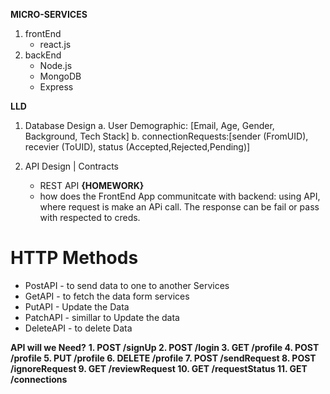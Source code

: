 **MICRO-SERVICES**

1. frontEnd
   - react.js
2. backEnd
   - Node.js
   - MongoDB
   - Express

  

**LLD**
1. Database Design
   a. User Demographic: [Email, Age, Gender, Background, Tech Stack]
   b. connectionRequests:[sender (FromUID), recevier (ToUID), status (Accepted,Rejected,Pending)]
   
3. API Design | Contracts
   - REST API **{HOMEWORK}**
   - how does the FrontEnd App communitcate with backend: using API, where request is make an APi call. The response can be fail or pass with respected to creds.
     
# HTTP Methods
   - PostAPI - to send data to one to another Services
   - GetAPI - to fetch the data form services
   - PutAPI - Update the Data
   - PatchAPI - simillar to Update the data
   - DeleteAPI - to delete Data



****API will we Need?****
**1. POST /signUp
2. POST /login
3. GET /profile
4. POST /profile
5. PUT /profile
6. DELETE /profile
7. POST /sendRequest
8. POST /ignoreRequest
9. GET /reviewRequest
10. GET /requestStatus
11. GET /connections**




  
   
